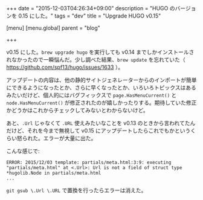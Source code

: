 +++
date = "2015-12-03T04:26:34+09:00"
description = "HUGO のバージョンを 0.15 にした。"
tags = "dev"
title = "Upgrade HUGO v0.15"

[menu]
  [menu.global]
    parent = "blog"

+++

v0.15 にした。`brew upgrade hugo` を実行しても v0.14 までしかインストールされなかったので一瞬悩んだ。少し調べた結果、`brew update` を忘れていた（ https://github.com/spf13/hugo/issues/1633 ）。

アップデートの内容は、他の静的サイトジェネレーターからのインポートが簡単にできるようになったとか、さらに早くなったとか、いろいろトピックスはあるみたいだけど、個人的にはバグフィックスで `page.HasMenuCurrent()` と `node.HasMenuCurrent()` が修正されたのが嬉しかったりする。期待していた修正かどうかはこれからチェックしてみないとわからないけど。

あと、`.Url` じゃなくて `.URL` 使えみたいなことを v0.13 のときから言われてたんだけど、それを今まで無視して v0.15 にアップデートしたらこれでもかというくらい怒られた。エラーが大量に出た。

こんな感じで:

```
ERROR: 2015/12/03 template: partials/meta.html:3:9: executing "partials/meta.html" at <.Url>: Url is not a field of struct type *hugolib.Node in partials/meta.html
...
```

`git gsub \.Url \.URL` で置換を行ったらエラーは消えた。
